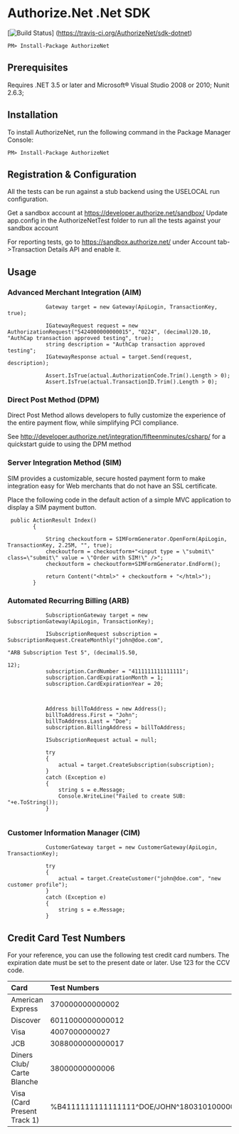 # Authorize.Net .Net SDK

[![Build Status](https://travis-ci.org/AuthorizeNet/sdk-dotnet.png?branch=future)]
(https://travis-ci.org/AuthorizeNet/sdk-dotnet)

`PM> Install-Package AuthorizeNet`



## Prerequisites

Requires .NET 3.5 or later and Microsoft&reg; Visual Studio 2008 or 2010; Nunit 2.6.3;


## Installation
To install AuthorizeNet, run the following command in the Package Manager Console:

`PM> Install-Package AuthorizeNet`


## Registration & Configuration

All the tests can be run against a stub backend using the USELOCAL run configuration.

Get a sandbox account at https://developer.authorize.net/sandbox/
Update app.config in the AuthorizeNetTest folder to run all the tests against your sandbox account

For reporting tests, go to https://sandbox.authorize.net/ under Account tab->Transaction Details API and enable it.


## Usage

### Advanced Merchant Integration (AIM)

````
            Gateway target = new Gateway(ApiLogin, TransactionKey, true);

            IGatewayRequest request = new AuthorizationRequest("5424000000000015", "0224", (decimal)20.10, "AuthCap transaction approved testing", true);
            string description = "AuthCap transaction approved testing";
            IGatewayResponse actual = target.Send(request, description);

            Assert.IsTrue(actual.AuthorizationCode.Trim().Length > 0);
            Assert.IsTrue(actual.TransactionID.Trim().Length > 0);
````

### Direct Post Method (DPM)

Direct Post Method allows developers to fully customize the experience of the entire payment flow, while simplifying PCI compliance.

See http://developer.authorize.net/integration/fifteenminutes/csharp/ for a quickstart guide to using the DPM method


### Server Integration Method (SIM)

SIM provides a customizable, secure hosted payment form to make integration easy for Web merchants that do not have an SSL certificate.

Place the following code in the default action of a simple MVC application to display a SIM payment button.

````
 public ActionResult Index()
        {

            String checkoutform = SIMFormGenerator.OpenForm(ApiLogin, TransactionKey, 2.25M, "", true);
            checkoutform = checkoutform+"<input type = \"submit\" class=\"submit\" value = \"Order with SIM!\" />";
            checkoutform = checkoutform+SIMFormGenerator.EndForm();

            return Content("<html>" + checkoutform + "</html>");
        }

````  

### Automated Recurring Billing (ARB)
````
            SubscriptionGateway target = new SubscriptionGateway(ApiLogin, TransactionKey);

            ISubscriptionRequest subscription = SubscriptionRequest.CreateMonthly("john@doe.com",
                                                                                  "ARB Subscription Test 5", (decimal)5.50,
                                                                                  12);
            subscription.CardNumber = "4111111111111111";
            subscription.CardExpirationMonth = 1;
            subscription.CardExpirationYear = 20;



            Address billToAddress = new Address();
            billToAddress.First = "John";
            billToAddress.Last = "Doe";
            subscription.BillingAddress = billToAddress;

            ISubscriptionRequest actual = null;

            try
            {
                actual = target.CreateSubscription(subscription);
            }
            catch (Exception e)
            {
                string s = e.Message;
                Console.WriteLine("Failed to create SUB: "+e.ToString());
            }
            
````
### Customer Information Manager (CIM)
````
            CustomerGateway target = new CustomerGateway(ApiLogin, TransactionKey);

            try
            {
                actual = target.CreateCustomer("john@doe.com", "new customer profile");
            }
            catch (Exception e)
            {
                string s = e.Message;
            }

````



## Credit Card Test Numbers

For your reference, you can use the following test credit card numbers.
The expiration date must be set to the present date or later. Use 123 for
the CCV code.

| Card                        | Test Numbers                                                 |
| :-------------------------- | :----------------------------------------------------------- |
| American Express            | 370000000000002                                              |
| Discover                    | 6011000000000012                                             |
| Visa                        | 4007000000027                                                |
| JCB                         | 3088000000000017                                             |
| Diners Club/ Carte Blanche  | 38000000000006                                               |
| Visa (Card Present Track 1) | %B4111111111111111^DOE/JOHN^1803101000000000020000831000000? |

